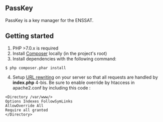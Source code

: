 PassKey
-----------------

PassKey is a key manager for the ENSSAT.

## Getting started

1. PHP >7.0.x is required
2. Install [Composer](#composer-installation) locally (in the project's root)
3. Install dependencies with the following command:
```
$ php composer.phar install
```
4. Setup [URL rewriting](https://www.google.fr/search?q=apache+url+rewriting) on your server so that all requests are handled by **index.php**
4-bis. Be sure to enable override by htaccess in apache2.conf by including this code :
```
<Directory /var/www/>
Options Indexes FollowSymLinks
AllowOverride All
Require all granted
</Directory>
```
